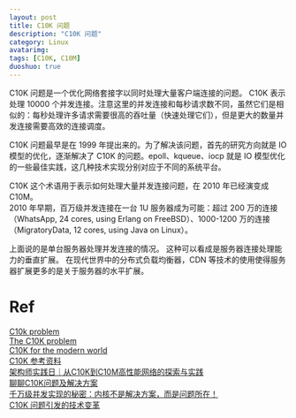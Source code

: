 ```yaml
---
layout: post
title: C10K 问题
description: "C10K 问题"
category: Linux
avatarimg:
tags: [C10K, C10M]
duoshuo: true
---
```



C10K 问题是一个优化网络套接字以同时处理大量客户端连接的问题。
C10K 表示处理 10000 个并发连接。注意这里的并发连接和每秒请求数不同，虽然它们是相似的：每秒处理许多请求需要很高的吞吐量（快速处理它们），但是更大的数量并发连接需要高效的连接调度。

C10K 问题最早是在 1999 年提出来的。为了解决该问题，首先的研究方向就是 IO 模型的优化，逐渐解决了 C10K 的问题。epoll、kqueue、iocp 就是 IO 模型优化的一些最佳实践，这几种技术实现分别对应于不同的系统平台。

C10K 这个术语用于表示如何处理大量并发连接问题，在 2010 年已经演变成 C10M。  
2010 年早期，百万级并发连接在一台 1U 服务器成为可能：超过 200 万的连接（WhatsApp, 24 cores, using Erlang on FreeBSD）、1000-1200 万的连接（MigratoryData, 12 cores, using Java on Linux）。

上面说的是单台服务器处理并发连接的情况。 这种可以看成是服务器连接处理能力的垂直扩展。 
在现代世界中的分布式负载均衡器，CDN 等技术的使用使得服务器扩展更多的是关于服务器的水平扩展。  

# Ref
[C10k problem](https://en.wikipedia.org/wiki/C10k_problem)  
[The C10K problem](http://www.kegel.com/c10k.html)  
[C10K for the modern world](http://stackoverflow.com/questions/5020860/c10k-for-the-modern-world)  
[C10K 参考资料](http://blog.csdn.net/ajian005/article/details/51445057)  
[架构师实践日｜从C10K到C10M高性能网络的探索与实践 ](http://blog.qiniu.com/archives/4941)   
[聊聊C10K问题及解决方案](http://www.jianshu.com/p/b594acbcf9b7)  
[千万级并发实现的秘密：内核不是解决方案，而是问题所在！](http://www.csdn.net/article/1970-01-01/2815317)  
[C10K 问题引发的技术变革](http://blog.csdn.net/yeasy/article/details/43152115)  

